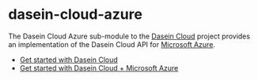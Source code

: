 dasein-cloud-azure
==================

The Dasein Cloud Azure sub-module to the [Dasein Cloud](https://github.com/greese/dasein-cloud) project
provides an implementation of the Dasein Cloud API for [Microsoft Azure](http://www.windowsazure.com).

* [Get started with Dasein Cloud](https://github.com/dasein-cloud)
* [Get started with Dasein Cloud + Microsoft Azure](https://github.com/greese/dasein-cloud-azure/wiki)

